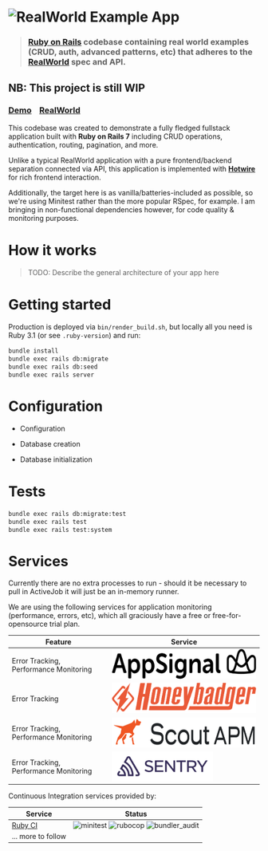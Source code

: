 # ![RealWorld Example App](logo.png)

> ### [Ruby on Rails](https://rubyonrails.org/) codebase containing real world examples (CRUD, auth, advanced patterns, etc) that adheres to the [RealWorld](https://github.com/gothinkster/realworld) spec and API.


## NB: This project is still WIP

### [Demo](https://realworld-rails-with-hotwire.onrender.com)&nbsp;&nbsp;&nbsp;&nbsp;[RealWorld](https://github.com/gothinkster/realworld)

This codebase was created to demonstrate a fully fledged fullstack application built with **Ruby on Rails 7** including CRUD operations, authentication, routing, pagination, and more.

Unlike a typical RealWorld application with a pure frontend/backend separation connected via API, this application is implemented with **[Hotwire](https://hotwired.dev/)** for rich frontend interaction.

Additionally, the target here is as vanilla/batteries-included as possible, so we're using Minitest rather than the more popular RSpec, for example. I am bringing in non-functional dependencies however, for code quality & monitoring purposes.


# How it works

> TODO: Describe the general architecture of your app here

# Getting started

Production is deployed via `bin/render_build.sh`, but locally all you need is Ruby 3.1 (or see `.ruby-version`) and run:

    bundle install
    bundle exec rails db:migrate
    bundle exec rails db:seed
    bundle exec rails server


# Configuration

* Configuration

* Database creation

* Database initialization


# Tests

    bundle exec rails db:migrate:test
    bundle exec rails test
    bundle exec rails test:system


# Services

Currently there are no extra processes to run - should it be necessary to pull in ActiveJob it will just be an in-memory runner.

We are using the following services for application monitoring (performance, errors, etc), which all graciously have a free or free-for-opensource trial plan.

| Feature | Service |
|---|---|
| Error Tracking, Performance Monitoring | [<img height="60px" title="AppSignal" src="https://raw.githubusercontent.com/jamie/realworld-rails-hotwire/main/public/appsignal-logo.svg" />](https://appsignal.com/) |
| Error Tracking                         | [<img height="60px" title="HoneyBadger" src="https://raw.githubusercontent.com/jamie/realworld-rails-hotwire/main/public/honeybadger-logo.svg" />](https://honeybadger.io) |
| Error Tracking, Performance Monitoring | [<img height="60px" title="Scout APM" src="https://raw.githubusercontent.com/jamie/realworld-rails-hotwire/main/public/scoutapm-logo.png" />](https://ter.li/h8k29r) |
| Error Tracking, Performance Monitoring | [<img height="60px" title="Sentry" src="https://raw.githubusercontent.com/jamie/realworld-rails-hotwire/main/public/sentry-logo.png" />](https://sentry.io/) |

Continuous Integration services provided by:

| Service | Status |
|---|---|
| [Ruby CI](https://ruby.ci/) | ![minitest](https://ruby.ci/badges/a266a09c-6bf7-4c6c-b6b5-e786612e0052/minitest) ![rubocop](https://ruby.ci/badges/a266a09c-6bf7-4c6c-b6b5-e786612e0052/rubocop) ![bundler_audit](https://ruby.ci/badges/a266a09c-6bf7-4c6c-b6b5-e786612e0052/bundler_audit) |
| ... more to follow | |

